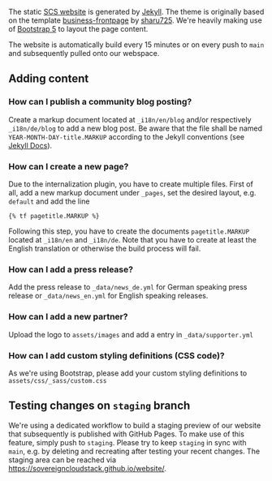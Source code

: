 The static [SCS website](https://scs.community) is generated by [Jekyll](https://jekyllrb.com/). The theme is originally based on the template [business-frontpage](https://github.com/sharu725/business-frontpage) by [sharu725](https://github.com/sharu725). We're heavily making use of [Bootstrap 5](https://getbootstrap.com/docs/5.0) to layout the page content.

The website is automatically build every 15 minutes or on every push to `main` and subsequently pulled onto our webspace.

## Adding content

### How can I publish a community blog posting?
Create a markup document located at `_i18n/en/blog` and/or respectively `_i18n/de/blog`  to add a new blog post. Be aware that the file shall be named `YEAR-MONTH-DAY-title.MARKUP` according to the Jekyll conventions (see [Jekyll Docs](https://jekyllrb.com/docs/posts/)).

### How can I create a new page?
Due to the internalization plugin, you have to create multiple files. First of all, add a new markup document under `_pages`, set the desired layout, e.g. `default` and add the line
```
{% tf pagetitle.MARKUP %}
```
Following this step, you have to create the documents `pagetitle.MARKUP` located at `_i18n/en` and `_i18n/de`. Note that you have to create at least the English translation or otherwise the build process will fail.

### How can I add a press release?
Add the press release to `_data/news_de.yml` for German speaking press release or `_data/news_en.yml` for English speaking releases.

### How can I add a new partner?
Upload the logo to `assets/images` and add a entry in `_data/supporter.yml`

### How can I add custom styling definitions (CSS code)?
As we're using Bootstrap, please add your custom styling definitions to `assets/css/_sass/custom.css`

## Testing changes on `staging` branch

We're using a dedicated workflow to build a staging preview of our website that subsequently is published with GitHub Pages. To make use of this feature, simply push to `staging`. Please try to keep `staging` in sync with `main`, e.g. by deleting and recreating after testing your recent changes. The staging area can be reached via <https://sovereigncloudstack.github.io/website/>.
